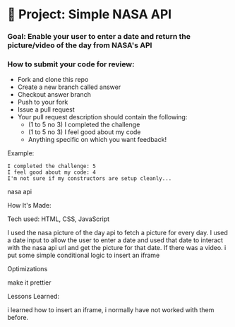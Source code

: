 # 🚀 Project: Simple NASA API

### Goal: Enable your user to enter a date and return the picture/video of the day from NASA's API

### How to submit your code for review:

- Fork and clone this repo
- Create a new branch called answer
- Checkout answer branch
- Push to your fork
- Issue a pull request
- Your pull request description should contain the following:
  - (1 to 5 no 3) I completed the challenge
  - (1 to 5 no 3) I feel good about my code
  - Anything specific on which you want feedback!

Example:
```
I completed the challenge: 5
I feel good about my code: 4
I'm not sure if my constructors are setup cleanly...
```
nasa api


How It's Made:

Tech used: HTML, CSS, JavaScript

I used the nasa picture of the day api to fetch a picture for every day. I used a date input to allow the user to enter a date and used that date to interact with the nasa api url and get the picture for that date. If there was a video. i put some simple conditional logic to insert an iframe

Optimizations

make it prettier

Lessons Learned:

i learned how to insert an iframe, i normally have not worked with them before.